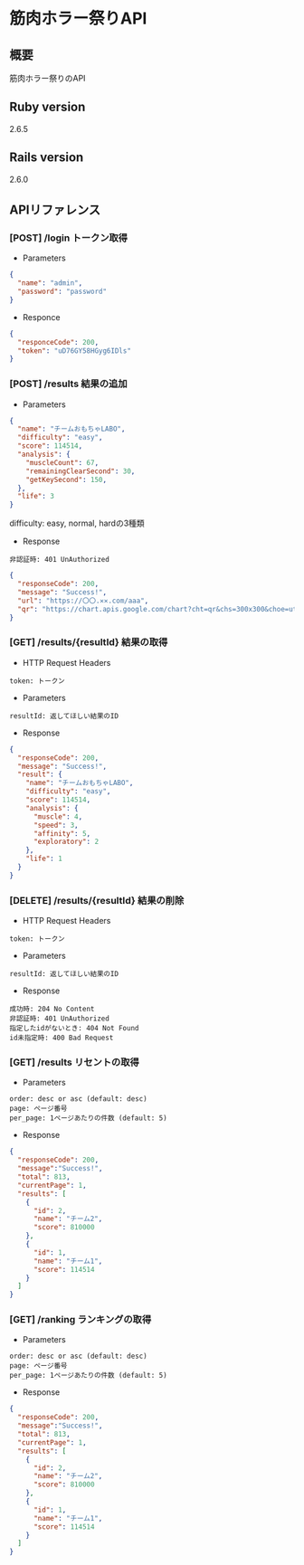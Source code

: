# 筋肉ホラー祭りAPI

## 概要
筋肉ホラー祭りのAPI

## Ruby version
2.6.5

## Rails version
2.6.0

## APIリファレンス

### [POST] /login トークン取得
- Parameters

```json
{
  "name": "admin",
  "password": "password"
}
```

- Responce
```json
{
  "responceCode": 200,
  "token": "uD76GY58HGyg6IDls"
}
```

### [POST] /results 結果の追加

- Parameters

```json
{
  "name": "チームおもちゃLABO",
  "difficulty": "easy", 
  "score": 114514,
  "analysis": {
    "muscleCount": 67,
    "remainingClearSecond": 30,
    "getKeySecond": 150,
  },
  "life": 3
}
```
difficulty: easy, normal, hardの3種類

- Response

`非認証時: 401 UnAuthorized`

```json
{
  "responseCode": 200,
  "message": "Success!",
  "url": "https://〇〇.✕✕.com/aaa",
  "qr": "https://chart.apis.google.com/chart?cht=qr&chs=300x300&choe=utf8&chl=https://〇〇.✕✕.com/aaa"
}
```

### [GET] /results/{resultId} 結果の取得

- HTTP Request Headers

```
token: トークン
```

- Parameters

```
resultId: 返してほしい結果のID
```

- Response

```json
{
  "responseCode": 200,
  "message": "Success!",
  "result": {
    "name": "チームおもちゃLABO",
    "difficulty": "easy",
    "score": 114514,
    "analysis": {
      "muscle": 4,
      "speed": 3,
      "affinity": 5,
      "exploratory": 2
    },
    "life": 1
  }
}
```

### [DELETE] /results/{resultId} 結果の削除

- HTTP Request Headers

```
token: トークン
```

- Parameters

```
resultId: 返してほしい結果のID
```

- Response

```
成功時: 204 No Content
非認証時: 401 UnAuthorized
指定したidがないとき: 404 Not Found
id未指定時: 400 Bad Request
```

### [GET] /results リセントの取得

- Parameters

```
order: desc or asc (default: desc)
page: ページ番号
per_page: 1ページあたりの件数 (default: 5)
```

- Response

```json
{
  "responseCode": 200,
  "message":"Success!",
  "total": 813,
  "currentPage": 1,
  "results": [
    {
      "id": 2,
      "name": "チーム2",
      "score": 810000
    },
    {
      "id": 1,
      "name": "チーム1",
      "score": 114514
    }
  ]
}
```


### [GET] /ranking ランキングの取得

- Parameters

```
order: desc or asc (default: desc)
page: ページ番号
per_page: 1ページあたりの件数 (default: 5)
```

- Response

```json
{
  "responseCode": 200,
  "message":"Success!",
  "total": 813,
  "currentPage": 1,
  "results": [
    {
      "id": 2,
      "name": "チーム2",
      "score": 810000
    },
    {
      "id": 1,
      "name": "チーム1",
      "score": 114514
    }
  ]
}
```
